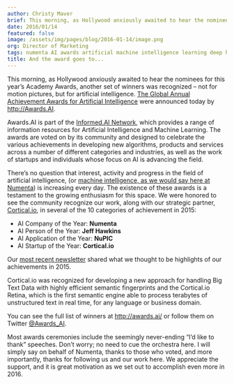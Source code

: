 ```yaml
---
author: Christy Maver
brief: This morning, as Hollywood anxiously awaited to hear the nominees for this year’s Academy Awards, another set of winners was recognized – not for motion pictures, but for artificial intelligence.
date: 2016/01/14
featured: false
image: /assets/img/pages/blog/2016-01-14/image.png
org: Director of Marketing
tags: numenta AI awards artificial machine intelligence learning deep htm brain neurons nupic
title: And the award goes to...
---
```


This morning, as Hollywood anxiously awaited to hear the nominees for this
year’s Academy Awards, another set of winners was recognized – not for motion
pictures, but for artificial intelligence. [The Global Annual Achievement Awards
for Artificial Intelligence](http://awards.ai/) were announced today by
http://Awards.AI.

Awards.AI is part of the [Informed.AI Network](http://informed.ai/), which
provides a range of information resources for Artificial Intelligence and
Machine Learning. The awards are voted on by its community and designed to
celebrate the various achievements in developing new algorithms, products and
services across a number of different categories and industries, as well as the
work of startups and individuals whose focus on AI is advancing the field.

There’s no question that interest, activity and progress in the field of
artificial intelligence, (or [machine intelligence, as we would say here at
Numenta](http://numenta.com/blog/machine-intelligence-machine-learning-deep-learning-artificial-intelligence.html))
is increasing every day.  The existence of these awards is a testament to the
growing enthusiasm for this space. We were honored to see the community
recognize our work, along with our strategic partner,
[Cortical.io](http://www.cortical.io/), in several of the 10 categories of
achievement in 2015:

*	AI Company of the Year: **Numenta**
*	AI Person of the Year: **Jeff Hawkins**
*	AI Application of the Year: **NuPIC**
*	AI Startup of the Year: **Cortical.io**

Our [most recent newsletter](http://numenta.com/newsletters/year-in-review-numenta-2015.html)
shared what we thought to be highlights of our achievements in 2015.

Cortical.io was recognized for developing a new approach for handling Big Text
Data with highly efficient semantic fingerprints and the Cortical.io Retina,
which is the first semantic engine able to process terabytes of unstructured
text in real time, for any language or business domain.

You can see the full list of winners at http://awards.ai/ or follow them on
Twitter [@Awards_AI](https://twitter.com/Awards_AI).

Most awards ceremonies include the seemingly never-ending “I’d like to thank”
speeches.  Don’t worry; no need to cue the orchestra here.  I will simply say on
behalf of Numenta, thanks to those who voted, and more importantly, thanks for
following us and our work here.  We appreciate the support, and it is great
motivation as we set out to accomplish even more in 2016.
